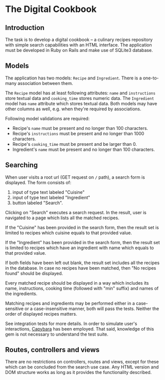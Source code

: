 # The Digital Cookbook

## Introduction

The task is to develop a digital cookbook – a culinary recipes repository with
simple search capabilities with an HTML interface.  The application must be
developed in Ruby on Rails and make use of SQLite3 database.

## Models

The application has two models: `Recipe` and `Ingredient`.  There is
a one-to-many association between them.

The `Recipe` model has at least following attributes: `name` and `instructions`
store textual data and `cooking_time` stores numeric data. The `Ingredient`
model has `name` attribute which stores textual data. Both models may have
other columns as well, e.g. when they're required by associations.

Following model validations are required:

* Recipe's `name` must be present and no longer than 100 characters.
* Recipe's `instructions` must be present and no longer than 1000 characters.
* Recipe's `cooking_time` must be present and be larger than 0.
* Ingredient's `name` must be present and no longer than 100 characters.

## Searching

When user visits a root url (GET request on `/` path), a search form is
displayed. The form consists of:

1. input of type text labeled "Cuisine"
2. input of type text labeled "Ingredient"
3. button labeled "Search".

Clicking on "Search" executes a search request.  In the result, user is
navigated to a page which lists all the matched recipes.

If the "Cuisine" has been provided in the search form, then the result set is
limited to recipes which cuisine equals to that provided value.

If the "Ingredient" has been provided in the search form, then the result set is
limited to recipes which have an ingredient with name which equals to that
provided value.

If both fields have been left out blank, the result set includes all the recipes
in the database.  In case no recipes have been matched, then "No recipes found"
should be displayed.

Every matched recipe should be displayed in a way which includes its name,
instructions, cooking time (followed with "min" suffix) and names of the
ingredients.

Matching recipes and ingredients may be performed either in a case-sensitive or
a case-insensitive manner, both will pass the tests.  Neither the order of
displayed recipes matters.

See integration tests for more details.  In order to simulate user's
interactions, [Capybara](http://jnicklas.github.io/capybara/) has been employed.
That said, knowledge of this gem is not necessary to understand the test suite.

## Routes, controllers and views

There are no restrictions on controllers, routes and views, except for these
which can be concluded from the search use case.  Any HTML version and DOM
structure works as long as it provides the functionality described.
